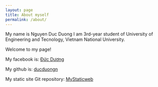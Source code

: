 ```yaml
---
layout: page
title: About myself
permalink: /about/
---
```



My name is Nguyen Duc Duong
I am 3rd-year student of University of Engineering and Tecnology, Vietnam National University.

Welcome to my page!

My facebook is: [Đức Dương](https://www.facebook.com/profile.php?id=100004597002964)

My github is: [ducduongn](https://github.com/ducduongn)

My static site Git repository: [MyStaticweb](https://github.com/ducduongn/MyStaticWeb.git)



